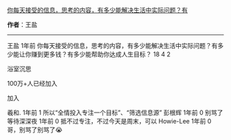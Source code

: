 

[你每天接受的信息，思考的内容，有多少能解决生活中实际问题？有](https://m.okjike.com/originalPosts/657c546c60830f16ae7c18d7?s=ewoidSI6ICI1N2Y0ZGFjYWI2YzFlNTEzMDBiMDQyNmQiCn0=)

**作者**：王盐

---

王盐
1年前
你每天接受的信息，思考的内容，有多少能解决生活中实际问题？有多少能让你赚到更多钱？有多少能帮助你达成人生目标？
18
4
2

浴室沉思

100万+人已经加入

加入

羲和.
1年前
1
所以“全情投入专注一个目标”、“筛选信息源”
彭根辉
1年前
0
别骂了
等待深深夜
1年前
0
抵不过专注，不过今天是周末，可以
Howie-Lee
1年前
0
哥，别骂了别骂了😭

